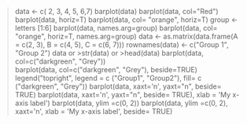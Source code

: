 > data <- c( 2, 3, 4, 5, 6,7)
> barplot(data)
> barplot(data, col="Red")
> barplot(data, horiz=T)
> barplot(data, col= "orange", horiz=T)
> group <- letters [1:6]
> barplot(data, names.arg=group)
> barplot(data, col= "orange", horiz=T, names.arg=group)
> data <- as.matrix(data.frame(A = c(2, 3), 
                               B = c(4, 5),
                               C = c(6, 7)))
> rownames(data) <- c("Group 1", "Group 2")
> data  or >str(data)  or >head(data)
> barplot(data, col=c("darkgreen", "Grey"))         
> barplot(data, col=c("darkgreen", "Grey"), beside=TRUE) 
> legend("topright", 
       legend = c ("Group1", "Group2"), 
       fill= c ("darkgreen", "Grey"))
> barplot(data, 
        xaxt='n', yaxt="n", beside= TRUE)
> barplot(data, 
         xaxt='n', yaxt="n", beside= TRUE),
         xlab = 'My x-axis label')
> barplot(data, 
         ylim =c(0, 2))
> barplot(data, 
         ylim =c(0, 2), xaxt='n', xlab = 'My x-axis label', beside= TRUE)
